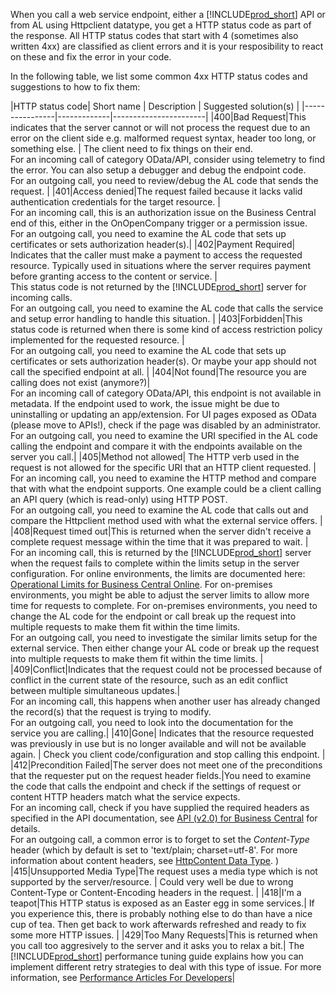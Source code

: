 When you call a web service endpoint, either a [!INCLUDE[prod_short](../developer/includes/prod_short.md)] API or from AL using Httpclient datatype, you get a HTTP status code as part of the response. All HTTP status codes that start with 4 (sometimes also written 4xx) are classified as client errors and it is your resposibility to react on these and fix the error in your code. 

In the following table, we list some common 4xx HTTP status codes and suggestions to how to fix them:

|HTTP status code| Short name | Description | Suggested solution(s) | 
|----------------|-------------|-----------------------|
|400|Bad Request|This indicates that the server cannot or will not process the request due to an error on the client side e.g. malformed request syntax, header too long, or something else. | The client need to fix things on their end. <br>For an incoming call of category OData/API, consider using telemetry to find the error. You can also setup a debugger and debug the endpoint code. <br>For an outgoing call, you need to review/debug the AL code that sends the request. |
|401|Access denied|The request failed because it lacks valid authentication credentials for the target resource. | <br>For an incoming call, this is an authorization issue on the Business Central end of this, either in the OnOpenCompany trigger or a permission issue. <br>For an outgoing call, you need to examine the AL code that sets up certificates or sets authorization header(s).|
|402|Payment Required| Indicates that the caller must make a payment to access the requested resource. Typically used in situations where the server requires payment before granting access to the content or service. | <br>This status code is not returned by the [!INCLUDE[prod_short](../developer/includes/prod_short.md)] server for incoming calls.
<br>For an outgoing call, you need to examine the AL code that calls the service and setup error handling to handle this situation. |
|403|Forbidden|This status code is returned when there is some kind of access restriction policy implemented for the requested resource. | <br>For an outgoing call, you need to examine the AL code that sets up certificates or sets authorization header(s). Or maybe your app should not call the specified endpoint at all. |
|404|Not found|The resource you are calling does not exist (anymore?)| <br>For an incoming call of category OData/API, this endpoint is not available in metadata. If the endpoint used to work, the issue might be due to uninstalling or updating an app/extension. For UI pages exposed as OData (please move to APIs!), check if the page was disabled by an administrator.  <br>For an outgoing call, you need to examine the URI specified in the AL code calling the endpoint and compare it with the endpoints available on the server you call.|
|405|Method not allowed| The HTTP verb used in the request is not allowed for the specific URI that an HTTP client requested. | <br>For an incoming call, you need to examine the HTTP method and compare that with what the endpoint supports. One example could be a client calling an API query (which is read-only) using HTTP POST. <br>For an outgoing call, you need to examine the AL code that calls out and compare the Httpclient method used with what the external service offers. |
|408|Request timed out|This is returned when the server didn't receive a complete request message within the time that it was prepared to wait. | <br>For an incoming call, this is returned by the [!INCLUDE[prod_short](../developer/includes/prod_short.md)] server when the request fails to complete within the limits setup in the server configuration. For online environments, the limits are documented here: [Operational Limits for Business Central Online](../administration/operational-limits-online). For on-premises environments, you might be able to adjust the server limits to allow more time for requests to complete. For on-premises environments, you need to change the AL code for the endpoint or call break up the request into multiple requests to make them fit within the time limits. <br>For an outgoing call, you need to investigate the similar limits setup for the external service. Then either change your AL code or break up the request into multiple requests to make them fit within the time limits. |
|409|Conflict|Indicates that the request could not be processed because of conflict in the current state of the resource, such as an edit conflict between multiple simultaneous updates.| <br>For an incoming call, this happens when another user has already changed the record(s) that the request is trying to modify. <br>For an outgoing call, you need to look into the documentation for the service you are calling.|
|410|Gone| Indicates that the resource requested was previously in use but is no longer available and will not be available again. | Check you client code/configuration and stop calling this endpoint. |
|412|Precondition Failed|The server does not meet one of the preconditions that the requester put on the request header fields.|You need to examine the code that calls the endpoint and check if the settings of request or content HTTP headers match what the service expects. <br>For an incoming call, check if you have supplied the required headers as specified in the API documentation, see [API (v2.0) for Business Central](https://learn.microsoft.com/en-us/dynamics365/business-central/dev-itpro/api-reference/v2.0/) for details. <br>For an outgoing call, a common error is to forget to set the _Content-Type_ header (which by default is set to 'text/plain; charset=utf-8'. For more information about content headers, see [HttpContent Data Type](../developer/methods-auto/httpcontent/httpcontent-data-type.md).  )
|415|Unsupported Media Type|The request uses a media type which is not supported by the server/resource.  | Could very well be due to wrong Content-Type or Content-Encoding headers in the request.  |
|418|I'm a teapot|This HTTP status is exposed as an Easter egg in some services.| If you experience this, there is probably nothing else to do than have a nice cup of tea. Then get back to work afterwards refreshed and ready to fix some more HTTP issues. |
|429|Too Many Requests|This is returned when you call too aggresively to the server and it asks you to relax a bit.| The [!INCLUDE[prod_short](../developer/includes/prod_short.md)] performance tuning guide explains how you can implement different retry strategies to deal with this type of issue. For more information, see [Performance Articles For Developers](../performance/performance-developer.md#how-to-handle-large-throughput-of-web-service-calls)|
